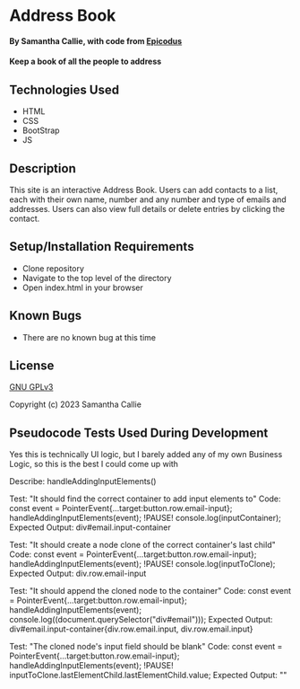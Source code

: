 # Address Book

#### By **Samantha Callie**, with code from [Epicodus](https://github.com/epicodus-lessons/oop-address-book-v2/tree/8_adding_delete_functionality_and_polish)

#### Keep a book of all the people to address

## Technologies Used

* HTML
* CSS
* BootStrap
* JS

## Description

This site is an interactive Address Book. Users can add contacts to a list, each with their own name, number and any number and type of emails and addresses. Users can also view full details or delete entries by clicking the contact.

## Setup/Installation Requirements

* Clone repository
* Navigate to the top level of the directory
* Open index.html in your browser

## Known Bugs

* There are no known bug at this time

## License

[GNU GPLv3](https://choosealicense.com/licenses/agpl-3.0/)

Copyright (c) 2023 Samantha Callie

## Pseudocode Tests Used During Development

Yes this is technically UI logic, but I barely added any of my own Business Logic, so this is the best I could come up with

Describe: handleAddingInputElements()

Test: "It should find the correct container to add input elements to"
Code:
const event = PointerEvent{...target:button.row.email-input};
handleAddingInputElements(event);
!PAUSE!
console.log(inputContainer);
Expected Output: div#email.input-container

Test: "It should create a node clone of the correct container's last child"
Code:
const event = PointerEvent{...target:button.row.email-input};
handleAddingInputElements(event);
!PAUSE!
console.log(inputToClone);
Expected Output: div.row.email-input

Test: "It should append the cloned node to the container"
Code:
const event = PointerEvent{...target:button.row.email-input};
handleAddingInputElements(event);
console.log((document.querySelector("div#email")));
Expected Output: div#email.input-container{div.row.email.input, div.row.email.input}

Test: "The cloned node's input field should be blank"
Code:
const event = PointerEvent{...target:button.row.email-input};
handleAddingInputElements(event);
!PAUSE!
inputToClone.lastElementChild.lastElementChild.value;
Expected Output: ""